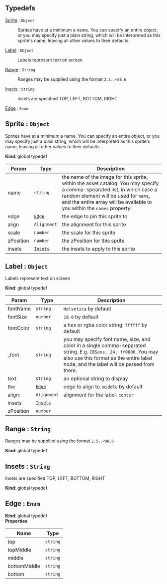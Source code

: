 

## Typedefs

<dl>
<dt><a href="#Sprite">Sprite</a> : <code>Object</code></dt>
<dd><p>Sprites have at a minimum a name. You can specify an entire object, or you may specify just a plain string, which will be interpreted as this sprite&#39;s name, leaving all other values to their defaults.</p>
</dd>
<dt><a href="#Label">Label</a> : <code>Object</code></dt>
<dd><p>Labels represent text on screen</p>
</dd>
<dt><a href="#Range">Range</a> : <code>String</code></dt>
<dd><p>Ranges may be supplied using the format <code>2.5..&lt;98.6</code></p>
</dd>
<dt><a href="#Insets">Insets</a> : <code>String</code></dt>
<dd><p>Insets are specified TOP, LEFT, BOTTOM, RIGHT</p>
</dd>
<dt><a href="#Edge">Edge</a> : <code>Enum</code></dt>
<dd></dd>
</dl>

<a name="Sprite"></a>

## Sprite : <code>Object</code>
Sprites have at a minimum a name. You can specify an entire object, or you may specify just a plain string, which will be interpreted as this sprite's name, leaving all other values to their defaults.

**Kind**: global typedef  

| Param | Type | Description |
| --- | --- | --- |
| name | <code>string</code> | the name of the image for this sprite, within the asset catalog. You may specify a comma-spearated list, in which case a random element will be used for `name`, and the entire array will be available to you within the `names` property. |
| edge | [<code>Edge</code>](#Edge) | the edge to pin this sprite to |
| align | <code>Alignment</code> | the alignment for this sprite |
| scale | <code>number</code> | the scale for this sprite |
| zPosition | <code>number</code> | the zPosition for this sprite |
| insets | [<code>Insets</code>](#Insets) | the insets to apply to this sprite |

<a name="Label"></a>

## Label : <code>Object</code>
Labels represent text on screen

**Kind**: global typedef  

| Param | Type | Description |
| --- | --- | --- |
| fontName | <code>string</code> | `Helvetica` by default |
| fontSize | <code>number</code> | `18.0` by default |
| fontColor | <code>string</code> | a hex or rgba color string. `ffffff` by default |
| _font | <code>string</code> | you may specify font name, size, and color in a single comma-separated string. E.g. `CBSans, 24, ff0000`. You may also use this format as the entire label node, and the label will be parsed from there. |
| text | <code>string</code> | an optional string to display |
| the | [<code>Edge</code>](#Edge) | edge to align to. `middle` by default |
| align: | <code>Alignment</code> | alignment for the label. `center` |
| insets | [<code>Insets</code>](#Insets) |  |
| zPosition | <code>number</code> |  |

<a name="Range"></a>

## Range : <code>String</code>
Ranges may be supplied using the format `2.5..<98.6`

**Kind**: global typedef  
<a name="Insets"></a>

## Insets : <code>String</code>
Insets are specified TOP, LEFT, BOTTOM, RIGHT

**Kind**: global typedef  
<a name="Edge"></a>

## Edge : <code>Enum</code>
**Kind**: global typedef  
**Properties**

| Name | Type |
| --- | --- |
| top | <code>string</code> | 
| topMiddle | <code>string</code> | 
| middle | <code>string</code> | 
| bottomMiddle | <code>string</code> | 
| bottom | <code>string</code> | 

